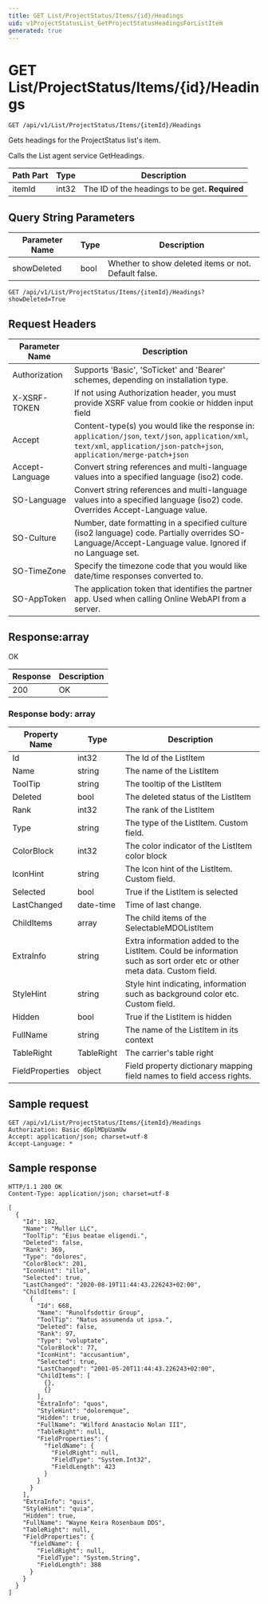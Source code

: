 ```yaml
---
title: GET List/ProjectStatus/Items/{id}/Headings
uid: v1ProjectStatusList_GetProjectStatusHeadingsForListItem
generated: true
---
```


# GET List/ProjectStatus/Items/{id}/Headings

```http
GET /api/v1/List/ProjectStatus/Items/{itemId}/Headings
```

Gets headings for the ProjectStatus list's item.


Calls the List agent service GetHeadings.





| Path Part | Type | Description |
|-----------|------|-------------|
| itemId | int32 | The ID of the headings to be get. **Required** |


## Query String Parameters

| Parameter Name | Type |  Description |
|----------------|------|--------------|
| showDeleted | bool |  Whether to show deleted items or not. Default false. |

```http
GET /api/v1/List/ProjectStatus/Items/{itemId}/Headings?showDeleted=True
```


## Request Headers

| Parameter Name | Description |
|----------------|-------------|
| Authorization  | Supports 'Basic', 'SoTicket' and 'Bearer' schemes, depending on installation type. |
| X-XSRF-TOKEN   | If not using Authorization header, you must provide XSRF value from cookie or hidden input field |
| Accept         | Content-type(s) you would like the response in: `application/json`, `text/json`, `application/xml`, `text/xml`, `application/json-patch+json`, `application/merge-patch+json` |
| Accept-Language | Convert string references and multi-language values into a specified language (iso2) code. |
| SO-Language | Convert string references and multi-language values into a specified language (iso2) code. Overrides Accept-Language value. |
| SO-Culture | Number, date formatting in a specified culture (iso2 language) code. Partially overrides SO-Language/Accept-Language value. Ignored if no Language set. |
| SO-TimeZone | Specify the timezone code that you would like date/time responses converted to. |
| SO-AppToken | The application token that identifies the partner app. Used when calling Online WebAPI from a server. |


## Response:array

OK

| Response | Description |
|----------------|-------------|
| 200 | OK |

### Response body: array

| Property Name | Type |  Description |
|----------------|------|--------------|
| Id | int32 | The Id of the ListItem |
| Name | string | The name of the ListItem |
| ToolTip | string | The tooltip of the ListItem |
| Deleted | bool | The deleted status of the ListItem |
| Rank | int32 | The rank of the ListItem |
| Type | string | The type of the ListItem. Custom field. |
| ColorBlock | int32 | The color indicator of the ListItem color block |
| IconHint | string | The Icon hint of the ListItem. Custom field. |
| Selected | bool | True if the ListItem is selected |
| LastChanged | date-time | Time of last change. |
| ChildItems | array | The child items of the SelectableMDOListItem |
| ExtraInfo | string | Extra information added to the ListItem. Could be information such as sort order etc or other meta data. Custom field. |
| StyleHint | string | Style hint indicating, information such as background color etc. Custom field. |
| Hidden | bool | True if the ListItem is hidden |
| FullName | string | The name of the ListItem in its context |
| TableRight | TableRight | The carrier's table right |
| FieldProperties | object | Field property dictionary mapping field names to field access rights. |

## Sample request

```http!
GET /api/v1/List/ProjectStatus/Items/{itemId}/Headings
Authorization: Basic dGplMDpUamUw
Accept: application/json; charset=utf-8
Accept-Language: *
```

## Sample response

```http_
HTTP/1.1 200 OK
Content-Type: application/json; charset=utf-8

[
  {
    "Id": 182,
    "Name": "Muller LLC",
    "ToolTip": "Eius beatae eligendi.",
    "Deleted": false,
    "Rank": 369,
    "Type": "dolores",
    "ColorBlock": 201,
    "IconHint": "illo",
    "Selected": true,
    "LastChanged": "2020-08-19T11:44:43.226243+02:00",
    "ChildItems": [
      {
        "Id": 668,
        "Name": "Runolfsdottir Group",
        "ToolTip": "Natus assumenda ut ipsa.",
        "Deleted": false,
        "Rank": 97,
        "Type": "voluptate",
        "ColorBlock": 77,
        "IconHint": "accusantium",
        "Selected": true,
        "LastChanged": "2001-05-20T11:44:43.226243+02:00",
        "ChildItems": [
          {},
          {}
        ],
        "ExtraInfo": "quos",
        "StyleHint": "doloremque",
        "Hidden": true,
        "FullName": "Wilford Anastacio Nolan III",
        "TableRight": null,
        "FieldProperties": {
          "fieldName": {
            "FieldRight": null,
            "FieldType": "System.Int32",
            "FieldLength": 423
          }
        }
      }
    ],
    "ExtraInfo": "quis",
    "StyleHint": "quia",
    "Hidden": true,
    "FullName": "Wayne Keira Rosenbaum DDS",
    "TableRight": null,
    "FieldProperties": {
      "fieldName": {
        "FieldRight": null,
        "FieldType": "System.String",
        "FieldLength": 388
      }
    }
  }
]
```